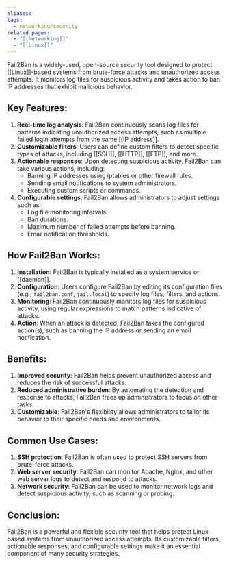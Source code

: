 ```yaml
---
aliases: 
tags:
  - networking/security
related pages:
  - "[[Networking]]"
  - "[[Linux]]"
---
```

Fail2Ban is a widely-used, open-source security tool designed to protect [[Linux]]-based systems from brute-force attacks and unauthorized access attempts. It monitors log files for suspicious activity and takes action to ban IP addresses that exhibit malicious behavior.

## **Key Features:**

1. **Real-time log analysis**: Fail2Ban continuously scans log files for patterns indicating unauthorized access attempts, such as multiple failed login attempts from the same [[IP address]].
2. **Customizable filters**: Users can define custom filters to detect specific types of attacks, including [[SSH]], [[HTTP]], [[FTP]], and more.
3. **Actionable responses**: Upon detecting suspicious activity, Fail2Ban can take various actions, including:
	* Banning IP addresses using iptables or other firewall rules.
	* Sending email notifications to system administrators.
	* Executing custom scripts or commands.
4. **Configurable settings**: Fail2Ban allows administrators to adjust settings such as:
	* Log file monitoring intervals.
	* Ban durations.
	* Maximum number of failed attempts before banning.
	* Email notification thresholds.

## **How Fail2Ban Works:**

1. **Installation**: Fail2Ban is typically installed as a system service or [[daemon]].
2. **Configuration**: Users configure Fail2Ban by editing its configuration files (e.g., `fail2ban.conf`, `jail.local`) to specify log files, filters, and actions.
3. **Monitoring**: Fail2Ban continuously monitors log files for suspicious activity, using regular expressions to match patterns indicative of attacks.
4. **Action**: When an attack is detected, Fail2Ban takes the configured action(s), such as banning the IP address or sending an email notification.

## **Benefits:**

1. **Improved security**: Fail2Ban helps prevent unauthorized access and reduces the risk of successful attacks.
2. **Reduced administrative burden**: By automating the detection and response to attacks, Fail2Ban frees up administrators to focus on other tasks.
3. **Customizable**: Fail2Ban's flexibility allows administrators to tailor its behavior to their specific needs and environments.

## **Common Use Cases:**

1. **SSH protection**: Fail2Ban is often used to protect SSH servers from brute-force attacks.
2. **Web server security**: Fail2Ban can monitor Apache, Nginx, and other web server logs to detect and respond to attacks.
3. **Network security**: Fail2Ban can be used to monitor network logs and detect suspicious activity, such as scanning or probing.

## **Conclusion:**

Fail2Ban is a powerful and flexible security tool that helps protect Linux-based systems from unauthorized access attempts. Its customizable filters, actionable responses, and configurable settings make it an essential component of many security strategies.
